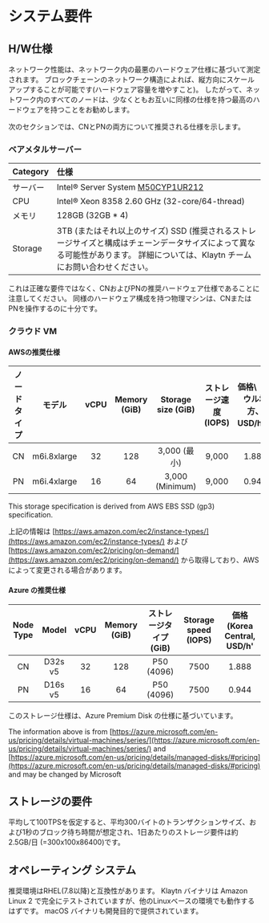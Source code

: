 # システム要件 <a id="system-requirements"></a>

## H/W仕様 <a id="h-w-specification"></a>

ネットワーク性能は、ネットワーク内の最悪のハードウェア仕様に基づいて測定されます。 ブロックチェーンのネットワーク構造によれば、縦方向にスケールアップすることが可能です(ハードウェア容量を増やすこと)。 したがって、ネットワーク内のすべてのノードは、少なくともお互いに同様の仕様を持つ最高のハードウェアを持つことをお勧めします。

次のセクションでは、CNとPNの両方について推奨される仕様を示します。

### ベアメタルサーバー <a id="bare-metal-server"></a>

| Category | 仕様                                                                                                                                                   |
|:-------- |:---------------------------------------------------------------------------------------------------------------------------------------------------- |
| サーバー     | Intel® Server System [M50CYP1UR212](https://www.intel.sg/content/www/xa/en/products/sku/214842/intel-server-system-m50cyp1ur212/specifications.html) |
| CPU      | Intel® Xeon 8358 2.60 GHz \(32-core/64-thread\)                                                                                                    |
| メモリ      | 128GB \(32GB \* 4\)                                                                                                                              |
| Storage  | 3TB (またはそれ以上のサイズ) SSD (推奨されるストレージサイズと構成はチェーンデータサイズによって異なる可能性があります。 詳細については、Klaytn チームにお問い合わせください。                                                    |

これは正確な要件ではなく、CNおよびPNの推奨ハードウェア仕様であることに注意してください。 同様のハードウェア構成を持つ物理マシンは、CNまたはPNを操作するのに十分です。

### クラウド VM <a id="cloud-vm"></a>

#### AWSの推奨仕様<a id="recommended-specification-for-aws"></a>

| ノードタイプ |     モデル     | vCPU | Memory \(GiB\) | Storage size \(GiB\) | ストレージ速度 \(IOPS\) | 価格\（ソウル地方、USD/h\） |
|:------:|:-----------:|:----:|:----------------:|:----------------------:|:------------------:|:-------------------:|
|   CN   | m6i.8xlarge |  32  |       128        |       3,000 (最小)       |       9,000        |        1.888        |
|   PN   | m6i.4xlarge |  16  |        64        |    3,000 (Minimum)     |       9,000        |        0.944        |

This storage specification is derived from AWS EBS SSD (gp3) specification.

上記の情報は [https://aws.amazon.com/ec2/instance-types/](https://aws.amazon.com/ec2/instance-types/) および [https://aws.amazon.com/ec2/pricing/on-demand/](https://aws.amazon.com/ec2/pricing/on-demand/) から取得しており、AWSによって変更される場合があります。

#### Azure の推奨仕様<a id="recommended-specification-for-azure"></a>

| Node Type |  Model  | vCPU | Memory \(GiB\) | ストレージタイプ \(GiB\) | Storage speed \(IOPS\) | 価格 \(Korea Central, USD/h\' |
|:---------:|:-------:|:----:|:----------------:|:------------------:|:------------------------:|:-----------------------------:|
|    CN     | D32s v5 |  32  |       128        |     P50 (4096)     |           7500           |             1.888             |
|    PN     | D16s v5 |  16  |        64        |     P50 (4096)     |           7500           |             0.944             |

このストレージ仕様は、Azure Premium Disk の仕様に基づいています。

The information above is from [https://azure.microsoft.com/en-us/pricing/details/virtual-machines/series/](https://azure.microsoft.com/en-us/pricing/details/virtual-machines/series/) and [https://azure.microsoft.com/en-us/pricing/details/managed-disks/#pricing](https://azure.microsoft.com/en-us/pricing/details/managed-disks/#pricing) and may be changed by Microsoft

## ストレージの要件 <a id="storage-requirements"></a>

平均して100TPSを仮定すると、平均300バイトのトランザクションサイズ、および1秒のブロック待ち時間が想定され、1日あたりのストレージ要件は約2.5GB/日 \(=300x100x86400\)です。

## オペレーティング システム <a id="operating-system"></a>

推奨環境はRHEL(7.8以降)と互換性があります。 Klaytn バイナリは Amazon Linux 2 で完全にテストされていますが、他のLinuxベースの環境でも動作するはずです。 macOS バイナリも開発目的で提供されています。
